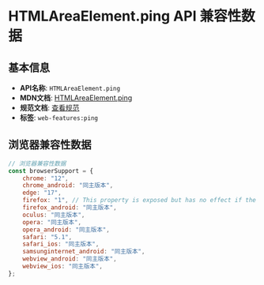 # HTMLAreaElement.ping API 兼容性数据

## 基本信息

- **API名称**: `HTMLAreaElement.ping`
- **MDN文档**: [HTMLAreaElement.ping](https://developer.mozilla.org/docs/Web/API/HTMLAreaElement/ping)
- **规范文档**: [查看规范](https://html.spec.whatwg.org/multipage/image-maps.html#dom-area-ping)
- **标签**: `web-features:ping`

## 浏览器兼容性数据

```javascript
// 浏览器兼容性数据
const browserSupport = {
    chrome: "12",
    chrome_android: "同主版本",
    edge: "17",
    firefox: "1", // This property is exposed but has no effect if the `browser.send_pings` preference is not set to `tru...,
    firefox_android: "同主版本",
    oculus: "同主版本",
    opera: "同主版本",
    opera_android: "同主版本",
    safari: "5.1",
    safari_ios: "同主版本",
    samsunginternet_android: "同主版本",
    webview_android: "同主版本",
    webview_ios: "同主版本",
};

```

